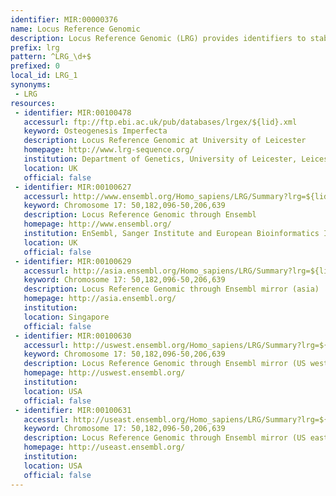 ```yaml
---
identifier: MIR:00000376
name: Locus Reference Genomic
description: Locus Reference Genomic (LRG) provides identifiers to stable genomic DNA sequences for regions of the human genome, providing a recognized reference-sequence standard for reporting sequence variants. LRG is maintained by the NCBI and the European Bioinformatics Institute (EBI).
prefix: lrg
pattern: ^LRG_\d+$
prefixed: 0
local_id: LRG_1
synonyms:
 - LRG
resources:
 - identifier: MIR:00100478
   accessurl: ftp://ftp.ebi.ac.uk/pub/databases/lrgex/${lid}.xml
   keyword: Osteogenesis Imperfecta
   description: Locus Reference Genomic at University of Leicester
   homepage: http://www.lrg-sequence.org/
   institution: Department of Genetics, University of Leicester, Leicester
   location: UK
   official: false
 - identifier: MIR:00100627
   accessurl: http://www.ensembl.org/Homo_sapiens/LRG/Summary?lrg=${lid}
   keyword: Chromosome 17: 50,182,096-50,206,639
   description: Locus Reference Genomic through Ensembl
   homepage: http://www.ensembl.org/
   institution: EnSembl, Sanger Institute and European Bioinformatics Institute, Hinxton, Cambridge
   location: UK
   official: false
 - identifier: MIR:00100629
   accessurl: http://asia.ensembl.org/Homo_sapiens/LRG/Summary?lrg=${lid}
   keyword: Chromosome 17: 50,182,096-50,206,639
   description: Locus Reference Genomic through Ensembl mirror (asia)
   homepage: http://asia.ensembl.org/
   institution: 
   location: Singapore
   official: false
 - identifier: MIR:00100630
   accessurl: http://uswest.ensembl.org/Homo_sapiens/LRG/Summary?lrg=${lid}
   keyword: Chromosome 17: 50,182,096-50,206,639
   description: Locus Reference Genomic through Ensembl mirror (US west)
   homepage: http://uswest.ensembl.org/
   institution: 
   location: USA
   official: false
 - identifier: MIR:00100631
   accessurl: http://useast.ensembl.org/Homo_sapiens/LRG/Summary?lrg=${lid}
   keyword: Chromosome 17: 50,182,096-50,206,639
   description: Locus Reference Genomic through Ensembl mirror (US east)
   homepage: http://useast.ensembl.org/
   institution: 
   location: USA
   official: false
---
```

